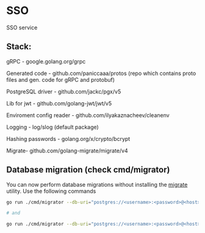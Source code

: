 # SSO

SSO service

## Stack:

gRPC - google.golang.org/grpc

Generated code - github.com/paniccaaa/protos (repo which contains proto files and gen. code for gRPC and protobuf)

PostgreSQL driver - github.com/jackc/pgx/v5 

Lib for jwt - github.com/golang-jwt/jwt/v5

Enviroment config reader - github.com/ilyakaznacheev/cleanenv

Logging - log/slog (default package)

Hashing passwords - golang.org/x/crypto/bcrypt

Migrate- github.com/golang-migrate/migrate/v4

## Database migration (check **cmd/migrator**)

You can now perform database migrations without installing the [migrate](https://github.com/golang-migrate/migrate/tree/master/cmd/migrate) utility. Use the following commands

```bash
go run ./cmd/migrator --db-uri="postgres://<username>:<password>@<host>:<port>/<database_name>" --migrations-path=./migrations --direction=up

# and

go run ./cmd/migrator --db-uri="postgres://<username>:<password>@<host>:<port>/<database_name>" --migrations-path=./migrations --direction=down
```